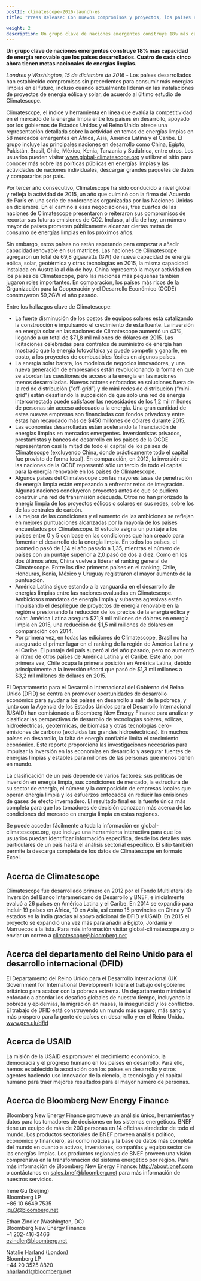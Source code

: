 ```yaml
---
postId: climatescope-2016-launch-es
title: "Press Release: Con nuevos compromisos y proyectos, los países en vías de desarrollo adquieren una ventaja global en energías limpias"

weight: 2
description: Un grupo clave de naciones emergentes construye 18% más capacidad de energía renovable que los países desarrollados. Cuatro de cada cinco ahora tienen metas nacionales de energías limpias.
---
```

__Un grupo clave de naciones emergentes construye 18% más capacidad de energía renovable que los países desarrollados. Cuatro de cada cinco ahora tienen metas nacionales de energías limpias.__

_Londres y Washington, 15 de diciembre de 2016_ - Los países desarrollados han establecido compromisos sin precedentes para consumir más energías limpias en el futuro, incluso cuando actualmente lideran en las instalaciones de proyectos de energía eólica y solar, de acuerdo al último estudio de Climatescope.

Climatescope, el índice y herramienta en línea que evalúa la competitividad en el mercado de la energía limpia entre los países en desarrollo, apoyado por los gobiernos de Estados Unidos y el Reino Unido ofrece una representación detallada sobre la actividad en temas de energías limpias en 58 mercados emergentes en África, Asia, América Latina y el Caribe. El grupo incluye las principales naciones en desarrollo como China, Egipto, Pakistán, Brasil, Chile, México, Kenia, Tanzania y Sudáfrica, entre otros. Los usuarios pueden visitar www.global-climatescope.org y utilizar el sitio para conocer más sobre las políticas públicas en energías limpias y las actividades de naciones individuales, descargar grandes paquetes de datos y compararlos por país.

Por tercer año consecutivo, Climatescope ha sido conducido a nivel global y refleja la actividad de 2015, un año que culminó con la firma del Acuerdo de París en una serie de conferencias organizadas por las Naciones Unidas en diciembre. En el camino a esas negociaciones, tres cuartos de las naciones de Climatescope presentaron o reiteraron sus compromisos de recortar sus futuras emisiones de CO2. Incluso, al día de hoy, un número mayor de países prometen públicamente alcanzar ciertas metas de consumo de energías limpias en los próximos años.

Sin embargo, estos países no están esperando para empezar a añadir capacidad renovable en sus matrices. Las naciones de Climatescope agregaron un total de 69,8 gigawatts (GW) de nueva capacidad  de energía eólica, solar, geotérmica y otras tecnologías en 2015, la misma capacidad instalada en Australia al día de hoy. China representó la mayor actividad en los países de Climatescope, pero las naciones más pequeñas también jugaron roles importantes. En comparación, los países más ricos de la Organización para la Cooperación y el Desarrollo Económico (OCDE) construyeron 59,2GW el año pasado.

Entre los hallazgos clave de Climatescope:

- La fuerte disminución de los costos de equipos solares está catalizando la construcción e impulsando el crecimiento de esta fuente. La inversión en energía solar en las naciones de Climatescope aumentó un 43%, llegando a un total de $71,8 mil millones de dólares en 2015. Las licitaciones celebradas para contratos de suministro de energía han mostrado que la energía fotovoltaica ya puede competir y ganarle, en costo, a los proyectos de combustibles fósiles en algunos países.
- La energía solar barata,  los modelos de negocios innovadores, y una nueva generación de empresarios están revolucionando la forma en que se abordan las cuestiones de acceso a la energía en las naciones menos desarrolladas. Nuevos actores enfocados en soluciones fuera de la red de distribución (“off-grid”) y de mini redes de distribución (“mini-grid”) están desafiando la suposición de que solo una red de energía interconectada puede satisfacer las necesidades de los 1,2 mil millones  de personas sin acceso adecuado a la energía. Una gran cantidad de estas nuevas empresas son financiadas con fondos privados y entre éstas han recaudado más de $450 millones de dólares durante 2015.
- Las economías desarrolladas están acelerando la financiación de energías limpias en mercados emergentes. Inversionistas privados, prestamistas y bancos de desarrollo en los países de la OCDE representaron casi la mitad de todo el capital de los países de Climatescope (excluyendo China, donde prácticamente todo el capital fue provisto de forma local). En comparación, en 2012, la inversión de las naciones de la OCDE representó sólo un tercio de todo el capital para la energía renovable en los países de Climatescope.
- Algunos países del Climatescope con las mayores tasas de penetración de energía limpia están empezando a enfrentar retos de integración. Algunas naciones concluyeron proyectos antes de que se pudiera construir una red de transmisión adecuada. Otros no han priorizado la energía limpia de los proyectos eólicos o solares en sus redes, sobre los de las centrales de carbón.
- La mejora de las condiciones y el aumento de las ambiciones se reflejan en mejores puntuaciones alcanzadas por la mayoría de los países encuestados por Climatescope. El estudio asigna un puntaje a los países entre 0 y 5 con base en las condiciones que han creado para fomentar el desarrollo de la energía limpia.  En todos los países, el promedio pasó de 1,14 el año pasado a 1,35, mientras el número de países con un puntaje superior a 2,0 pasó de dos a diez. Como en los dos últimos años, China vuelve a liderar el ranking general de Climatescope. Entre los diez primeros países en el ranking, Chile, Honduras, Kenia, México y Uruguay registraron el mayor aumento de la puntuación.
- América Latina sigue estando a la vanguardia en el desarrollo de energías limpias entre las naciones evaluadas en Climatescope. Ambiciosos mandatos de energía limpia y subastas agresivas están impulsando el despliegue de proyectos de energía renovable en la región e presionando la reducción de los precios de la energía eólica y solar. América Latina aseguró $21,9 mil millones de dólares en energía limpia en 2015, una reducción de $1,5 mil millones de dólares en comparación con 2014.
- Por primera vez, en todas las ediciones de Climatescope, Brasil no ha asegurado el primer lugar en el ranking de la región de América Latina y el Caribe. El puntaje del país superó al del año pasado, pero no aumentó al ritmo de otros países de América Latina y el Caribe. Este año, por primera vez, Chile ocupa la primera posición en América Latina, debido principalmente a la inversión récord que pasó de $1,3 mil millones a $3,2 mil millones de dólares en 2015.

El Departamento para el Desarrollo Internacional del Gobierno del Reino Unido  (DFID) se centra en promover oportunidades de desarrollo económico para ayudar a los países en desarrollo a salir de la pobreza, y junto con la Agencia de los Estados Unidos para el Desarrollo Internacional (USAID) han comisionado a Bloomberg New Energy Finance para analizar y clasificar las perspectivas de desarrollo de tecnologías solares, eólicas, hidroeléctricas, geotérmicas, de biomasa y otras tecnologías cero-emisiones de carbono (excluidas las grandes hidroeléctricas). En muchos países en desarrollo, la falta de energía confiable limita el crecimiento económico. Este reporte proporciona las investigaciones necesarias para impulsar la inversión en las economías en desarrollo y asegurar fuentes de energías limpias y estables para millones de las personas que menos tienen en mundo. 

La clasificación de un país depende de varios factores: sus políticas de inversión en energía limpia, sus condiciones de mercado, la estructura de su sector de energía, el número y la composición de empresas locales que operan energía limpia y los esfuerzos enfocados en reducir las emisiones de gases de efecto invernadero. El resultado final es la fuente única más completa para que los tomadores de decisión conozcan más acerca de las condiciones del mercado en energía limpia en estas regiones. 

Se puede acceder fácilmente a toda la información en global-climatescope.org, que incluye una herramienta interactiva para que los usuarios puedan identificar información específica, desde los detalles más particulares de un país hasta el análisis sectorial específico. El sitio también permite la descarga completa de los datos de Climatescope en formato Excel. 

## Acerca de Climatescope
Climatescope fue desarrollado primero en 2012 por el Fondo Multilateral de Inversión del Banco Interamericano de Desarrollo y BNEF, e inicialmente evaluó a 26 países en América Latina y el Caribe. En 2014 se expandió para incluir 19 países en África, 10 en Asia, así como 15 provincias en China y 10 estados en la India gracias al apoyo adicional de DFID y USAID. En 2015 el proyecto se expandió una vez más para añadir a Egipto, Jordania y Marruecos a la lista. Para más información visitar global-climatescope.org o enviar un correo a climatescope@bloomberg.net  

## Acerca del departamento del Reino Unido para el desarrollo internacional (DFID)
El Departamento del Reino Unido para el Desarrollo Internacional (UK Government for International Development) lidera el trabajo del gobierno británico para acabar con la pobreza extrema. Un departamento ministerial enfocado a abordar los desafíos globales de nuestro tiempo, incluyendo la pobreza y epidemias, la migración en masas, la inseguridad y los conflictos. El trabajo de DFID está construyendo un mundo más seguro, más sano y más próspero para la gente de países en desarrollo y en el Reino Unido. www.gov.uk/dfid

## Acerca de USAID
La misión de la USAID es promover el crecimiento económico, la democracia y el progreso humano en los países en desarrollo. Para ello, hemos establecido la asociación con los países en desarrollo y otros agentes haciendo uso innovador de la ciencia, la tecnología y el capital humano para traer mejores resultados para el mayor número de personas.

## Acerca de Bloomberg New Energy Finance
Bloomberg New Energy Finance promueve un análisis único, herramientas y datos para los tomadores de decisiones en los sistemas energéticos. BNEF tiene un equipo de más de 200 personas en 14 oficinas alrededor de todo el mundo. Los productos sectoriales de BNEF proveen análisis político, económico y financiero, así como noticias y la base de datos más completa del mundo en cuanto a activos, inversiones, compañías y equipo sector de las energías limpias. Los productos regionales de BNEF proveen una visión comprensiva en la transformación del sistema energético por región. Para más información de Bloomberg New Energy Finance: http://about.bnef.com o contáctanos en sales.bnef@bloomberg.net para más información de nuestros servicios.

Irene Gu (Beijing)  
Bloomberg LP  
+86 10 6649 7535  
igu3@bloomberg.net
 
Ethan Zindler (Washington, DC)  
Bloomberg New Energy Finance   
+1 202-416-3466  
ezindler@bloomberg.net
 
Natalie Harland (London)  
Bloomberg LP  
+44 20 3525 8820  
nharland1@bloomberg.net